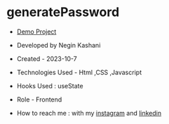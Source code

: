 # generatePassword


- [Demo Project]()

- Developed by Negin Kashani

- Created - 2023-10-7

- Technologies Used - Html ,CSS ,Javascript

- Hooks Used : useState 

- Role - Frontend

- How to reach me : with my [instagram](https://instagram.com/negin_kashweb?igshid=NTc4MTIwNjQ2YQ==
) and [linkedin](https://www.linkedin.com/in/negin-kashani-567840b8)
